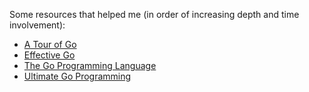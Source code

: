 Some resources that helped me (in order of increasing depth and time involvement): 
* [A Tour of Go](https://tour.golang.org/welcome/1)
* [Effective Go](https://golang.org/doc/effective_go.html)
* [The Go Programming Language](https://learning.oreilly.com/library/view/the-go-programming/9780134190570/)
* [Ultimate Go Programming](https://learning.oreilly.com/videos/ultimate-go-programming/9780135261651/)
